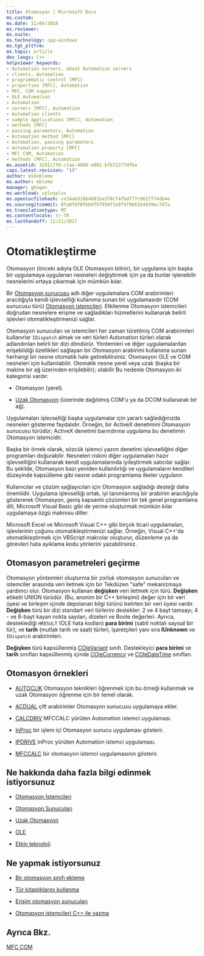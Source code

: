 ```yaml
---
title: Otomasyon | Microsoft Docs
ms.custom: 
ms.date: 11/04/2016
ms.reviewer: 
ms.suite: 
ms.technology: cpp-windows
ms.tgt_pltfrm: 
ms.topic: article
dev_langs: C++
helpviewer_keywords:
- Automation servers, about Automation servers
- clients, Automation
- programmatic control [MFC]
- properties [MFC], Automation
- MFC, COM support
- OLE Automation
- Automation
- servers [MFC], Automation
- Automation clients
- sample applications [MFC], Automation
- methods [MFC]
- passing parameters, Automation
- Automation method [MFC]
- Automation, passing parameters
- Automation property [MFC]
- MFC COM, Automation
- methods [MFC], Automation
ms.assetid: 329117f0-c1aa-4680-a901-bfb71277dfba
caps.latest.revision: "13"
author: mikeblome
ms.author: mblome
manager: ghogen
ms.workload: cplusplus
ms.openlocfilehash: ce34abd10b4681ba378cf4fbd777c96277f4db4e
ms.sourcegitcommit: 8fa8fdf0fbb4f57950f1e8f4f9b81b4d39ec7d7a
ms.translationtype: MT
ms.contentlocale: tr-TR
ms.lasthandoff: 12/21/2017
---
```

# <a name="automation"></a>Otomatikleştirme
Otomasyon (önceki adıyla OLE Otomasyon bilinir), bir uygulama için başka bir uygulamaya uygulanan nesneleri değiştirmek için ya da bunlar işlenebilir nesnelerini ortaya çıkarmak için mümkün kılar.  
  
 Bir [Otomasyon sunucusu](../mfc/automation-servers.md) adlı diğer uygulamalara COM arabirimleri aracılığıyla kendi işlevselliği kullanıma sunan bir uygulamasıdır (COM sunucusu türü) [Otomasyon istemcileri](../mfc/automation-clients.md). Etkilenme Otomasyon istemcileri doğrudan nesnelere erişme ve sağladıkları hizmetlerini kullanarak belirli işlevleri otomatikleştirmenizi sağlar.  
  
 Otomasyon sunucuları ve istemcileri her zaman türetilmiş COM arabirimleri kullanırlar `IDispatch` almak ve veri türleri Automation türleri olarak adlandırılan belirli bir dizi döndürür. Yöntemleri ve diğer uygulamalardan erişebildiği özellikleri sağlayan bir Otomasyon arabirimi kullanıma sunan herhangi bir nesne otomatik hale getirebilirsiniz. Otomasyon OLE ve COM nesneleri için kullanılabilir. Otomatik nesne yerel veya uzak (başka bir makine bir ağ üzerinden erişilebilir); olabilir Bu nedenle Otomasyon iki kategorisi vardır:  
  
-   Otomasyon (yerel).  
  
-   [Uzak Otomasyon](../mfc/remote-automation.md) (üzerinde dağıtılmış COM'u ya da DCOM kullanarak bir ağ).  
  
 Uygulamaları işlevselliği başka uygulamalar için yararlı sağladığınızda nesneleri gösterme faydalıdır. Örneğin, bir ActiveX denetimini Otomasyon sunucusu türüdür; ActiveX denetimi barındırma uygulama bu denetimin Otomasyon istemcidir.  
  
 Başka bir örnek olarak, sözcük işlemci yazım denetimi işlevselliğini diğer programları doğurabilir. Nesneleri riskini diğer uygulamaları hazır işlevselliğini kullanarak kendi uygulamalarında iyileştirmek satıcılar sağlar. Bu şekilde, Otomasyon bazı yeniden kullanılırlığı ve uygulamaların kendileri düzeyinde kapsülleme gibi nesne odaklı programlama ilkeler uygulanır.  
  
 Kullanıcılar ve çözüm sağlayıcıları için Otomasyon sağladığı desteği daha önemlidir. Uygulama işlevselliği ortak, iyi tanımlanmış bir arabirim aracılığıyla göstererek Otomasyon, geniş kapsamlı çözümleri bir tek genel programlama dili, Microsoft Visual Basic gibi de yerine oluşturmak mümkün kılar uygulamaya özgü makrosu diller.  
  
 Microsoft Excel ve Microsoft Visual C++ gibi birçok ticari uygulamaları, işlevlerinin çoğunu otomatikleştirmenizi sağlar. Örneğin, Visual C++'da otomatikleştirmek için VBScript makrolar oluşturur, düzenleme ya da görevleri hata ayıklama kodu yönlerini yazabilirsiniz.  
  
##  <a name="_core_passing_parameters_in_automation"></a>Otomasyon parametreleri geçirme  
 Otomasyon yöntemleri oluşturma bir zorluk otomasyon sunucuları ve istemciler arasında veri iletmek için bir Tekdüzen "safe" mekanizmaya yardımcı olur. Otomasyon kullanan **değişken** veri iletmek için türü. **Değişken** etiketli UNION türüdür. (Bu, anonim bir C++ birleşimi) değer için bir veri üyesi ve birleşim içinde depolanan bilgi türünü belirten bir veri üyesi vardır. **Değişken** türü bir dizi standart veri türlerini destekler: 2 ve 4 bayt tamsayı, 4 - ve 8-bayt kayan nokta sayıları, dizeleri ve Boole değerleri. Ayrıca, desteklediği `HRESULT` (OLE hata kodları) **para birimi** (sabit noktalı sayısal bir tür), ve **tarih** (mutlak tarih ve saat) türleri, işaretçileri yanı sıra **IUnknown**  ve `IDispatch` arabirimleri.  
  
 **Değişken** türü kapsüllenmiş [COleVariant](../mfc/reference/colevariant-class.md) sınıfı. Destekleyici **para birimi** ve **tarih** sınıfları kapsüllenmiş içinde [COleCurrency](../mfc/reference/colecurrency-class.md) ve [COleDateTime](../atl-mfc-shared/reference/coledatetime-class.md) sınıfları.  
  
## <a name="automation-samples"></a>Otomasyon örnekleri  
  
-   [AUTOCLIK](../visual-cpp-samples.md) Otomasyon teknikleri öğrenmek için bu örneği kullanmak ve uzak Otomasyon öğrenme için bir temel olarak.  
  
-   [ACDUAL](../visual-cpp-samples.md) çift arabirimler Otomasyon sunucusu uygulamaya ekler.  
  
-   [CALCDRIV](../visual-cpp-samples.md) MFCCALC yürüten Automation istemci uygulaması.  
  
-   [InProc](../visual-cpp-samples.md) bir işlem içi Otomasyon sunucu uygulaması gösterir.  
  
-   [IPDRIVE](../visual-cpp-samples.md) InProc yürüten Automation istemci uygulaması.  
  
-   [MFCCALC](../visual-cpp-samples.md) bir otomasyon istemci uygulamasının gösterir.  
  
## <a name="what-do-you-want-to-know-more-about"></a>Ne hakkında daha fazla bilgi edinmek istiyorsunuz  
  
-   [Otomasyon İstemcileri](../mfc/automation-clients.md)  
  
-   [Otomasyon Sunucuları](../mfc/automation-servers.md)  
  
-   [Uzak Otomasyon](../mfc/remote-automation.md)  
  
-   [OLE](../mfc/ole-in-mfc.md)  
  
-   [Etkin teknoloji](../mfc/mfc-com.md)  
  
## <a name="what-do-you-want-to-do"></a>Ne yapmak istiyorsunuz  
  
-   [Bir otomasyon sınıfı ekleme](../mfc/automation-servers.md)  
  
-   [Tür kitaplıklarını kullanma](../mfc/automation-clients-using-type-libraries.md)  
   
-   [Erişim otomasyon sunucuları](../mfc/automation-servers.md)  
  
-   [Otomasyon istemcileri C++ ile yazma](../mfc/automation-clients.md)  
  
## <a name="see-also"></a>Ayrıca Bkz.  
 [MFC COM](../mfc/mfc-com.md)
